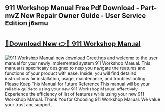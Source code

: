 ## 911 Workshop Manual Free Pdf Download - Part-mvZ New Repair Owner Guide - User Service Edition j6smu

# <h2><a href="http://bc5267.oget.top/?id=911+Workshop+Manual">🔗Download New 👉🔴 911 Workshop Manual</a></h2>

[![911 Workshop Manual new download](https://i.imgur.com/5g1atiW.png)](http://bc5267.oget.top/?id=911+Workshop+Manual)
Greetings and welcome to the user manual for your newly implemented system 911 Workshop Manual. This manual is specifically designed to help you navigate the features and functions of your product with ease. Inside, you will find detailed instructions for installation, usage, maintenance, and troubleshooting. Please Keep This Manual for Future Reference This manual will be your reliable guide to using your new 911 Workshop Manual effectively. Experience the efficiency of list of features while using your new 911 Workshop Manual. Thank You for Choosing 911 Workshop Manual. We value your trust and support.
